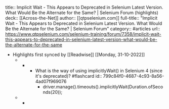 title:: Implicit Wait - This Appears to Deprecated in Selenium Latest Version. What Would Be the Alternate for the Same? | Selenium Forum (highlights)
deck:: [[Across-the-Net]]
author:: [[qtpselenium.com]]
full-title:: "Implicit Wait - This Appears to Deprecated in Selenium Latest Version. What Would Be the Alternate for the Same? | Selenium Forum"
category:: #articles
url:: https://www.qtpselenium.com/selenium-training/forum/7358/implicit-wait-this-appears-to-deprecated-in-selenium-latest-version-what-would-be-the-alternate-for-the-same

- Highlights first synced by [[Readwise]] [[Monday, 31-10-2022]]
	- -
		- What is the way of using implicitlyWait() in Selenium 4 (since it's deprecated)? #flashcard
		  id:: 799c84f0-4687-4c93-8a56-4ad07f969076
			- driver.manage().timeouts().implicitlyWait(Duration.ofSeconds(20));
	- -